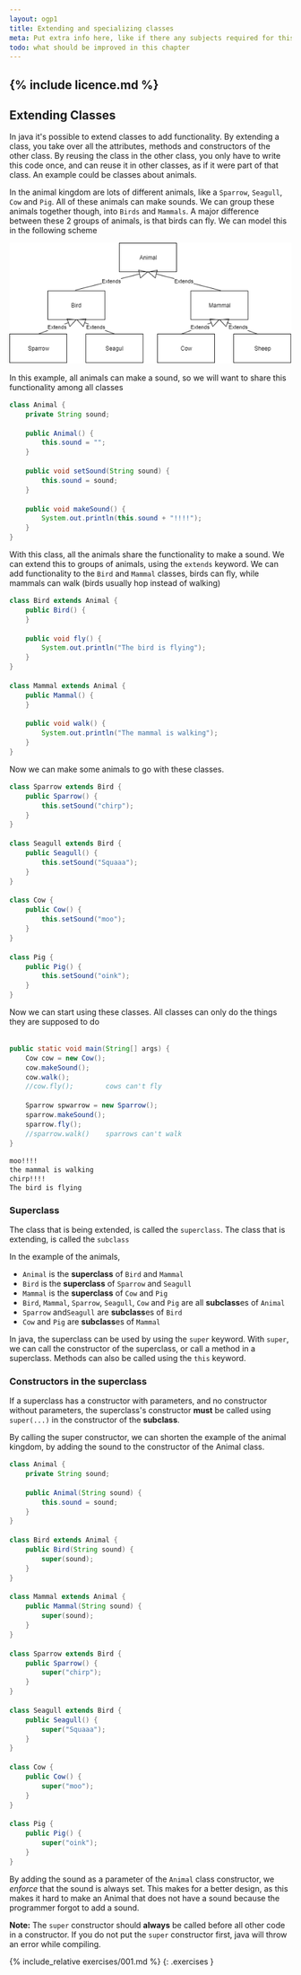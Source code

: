 ```yaml
---
layout: ogp1
title: Extending and specializing classes
meta: Put extra info here, like if there any subjects required for this subject
todo: what should be improved in this chapter
---
```

{% include licence.md %}
---
## Extending Classes

In java it's possible to extend classes to add functionality. By extending a class, you take over all the attributes, methods and constructors of the other class. By reusing the class in the other class, you only have to write this code once, and can reuse it in other classes, as if it were part of that class. An example could be classes about animals.

In the animal kingdom are lots of different animals, like a `Sparrow`, `Seagull`, `Cow` and `Pig`. All of these animals can make sounds. We can group these animals together though, into `Birds` and `Mammals`. A major difference between these 2 groups of animals, is that birds can fly. We can model this in the following scheme

![animals](images/13_animals.png)

In this example, all animals can make a sound, so we will want to share this functionality among all classes

```java
class Animal {
    private String sound;

    public Animal() {
        this.sound = "";
    }

    public void setSound(String sound) {
        this.sound = sound;
    }

    public void makeSound() {
        System.out.println(this.sound + "!!!!");
    }
}
```

With this class, all the animals share the functionality to make a sound. We can extend this to groups of animals, using the `extends` keyword. We can add functionality to the `Bird` and `Mammal` classes, birds can fly, while mammals can walk (birds usually hop instead of walking)

```java
class Bird extends Animal {
    public Bird() {
    }

    public void fly() {
        System.out.println("The bird is flying");
    }
}

class Mammal extends Animal {
    public Mammal() {
    }

    public void walk() {
        System.out.println("The mammal is walking");
    }
}
```

Now we can make some animals to go with these classes.

```java
class Sparrow extends Bird {
    public Sparrow() {
        this.setSound("chirp");
    }
}

class Seagull extends Bird {
    public Seagull() {
        this.setSound("Squaaa");
    }
}

class Cow {
    public Cow() {
        this.setSound("moo");
    }
}

class Pig {
    public Pig() {
        this.setSound("oink");
    }
}
```

Now we can start using these classes. All classes can only do the things they are supposed to do

```java

public static void main(String[] args) {
    Cow cow = new Cow();
    cow.makeSound();
    cow.walk();
    //cow.fly();        cows can't fly

    Sparrow spwarrow = new Sparrow();
    sparrow.makeSound();
    sparrow.fly();
    //sparrow.walk()    sparrows can't walk
}
```

```output
moo!!!!
the mammal is walking
chirp!!!!
The bird is flying
```

### Superclass

The class that is being extended, is called the `superclass`. The class that is extending, is called the `subclass`

In the example of the animals, 
- `Animal` is the **superclass** of `Bird` and `Mammal`
- `Bird` is the **superclass** of `Sparrow` and `Seagull`
- `Mammal` is the **superclass** of `Cow` and `Pig`
- `Bird`, `Mammal`, `Sparrow`, `Seagull`, `Cow` and `Pig` are all **subclass**es of `Animal`
- `Sparrow` and`Seagull` are  **subclass**es of `Bird`
- `Cow` and `Pig` are  **subclass**es of `Mammal`


In java, the superclass can be used by using the `super` keyword. With `super`, we can call the constructor of the superclass, or call a method in a superclass. Methods can also be called using the `this` keyword. 

### Constructors in the superclass

If a superclass has a constructor with parameters, and no constructor without parameters, the superclass's constructor **must** be called using `super(...)` in the constructor of the **subclass**.

By calling the super constructor, we can shorten the example of the animal kingdom, by adding the sound to the constructor of the Animal class.

```java
class Animal {
    private String sound;
    
    public Animal(String sound) {
        this.sound = sound;
    }
}

class Bird extends Animal {
    public Bird(String sound) {
        super(sound);
    }
}

class Mammal extends Animal {
    public Mammal(String sound) {
        super(sound);
    }
}

class Sparrow extends Bird {
    public Sparrow() {
        super("chirp");
    }
}

class Seagull extends Bird {
    public Seagull() {
        super("Squaaa");
    }
}

class Cow {
    public Cow() {
        super("moo");
    }
}

class Pig {
    public Pig() {
        super("oink");
    }
}
```

By adding the sound as a parameter of the `Animal` class constructor, we *enforce* that the sound is always set. This makes for a better design, as this makes it hard to make an Animal that does not have a sound because the programmer forgot to add a sound.

**Note:** The `super` constructor should **always** be called before all other code in a constructor. If you do not put the `super` constructor first, java will throw an error while compiling.


{% include_relative exercises/001.md %}
{: .exercises }

